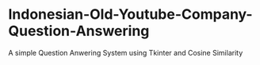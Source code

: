 # Indonesian-Old-Youtube-Company-Question-Answering
A simple Question Anwering System using Tkinter and Cosine Similarity
